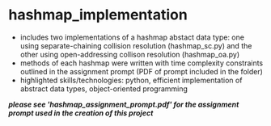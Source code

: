 <h1>hashmap_implementation</h1>
<ul>
<li>includes two implementations of a hashmap abstact data type: one using separate-chaining collision resolution (hashmap_sc.py) and the other using open-addressing collison resolution (hashmap_oa.py)</li>
<li>methods of each hashmap were written with time complexity constraints outlined in the assignment prompt (PDF of prompt included in the folder)</li>
<li>highlighted skills/technologies: python, efficient implementation of abstract data types, object-oriented programming</li>
</ul>

<b><em>please see 'hashmap_assignment_prompt.pdf' for the assignment prompt used in the creation of this project</em></b>

